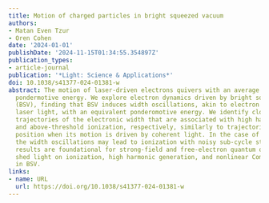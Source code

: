 ```yaml
---
title: Motion of charged particles in bright squeezed vacuum
authors:
- Matan Even Tzur
- Oren Cohen
date: '2024-01-01'
publishDate: '2024-11-15T01:34:55.354897Z'
publication_types:
- article-journal
publication: '*Light: Science & Applications*'
doi: 10.1038/s41377-024-01381-w
abstract: The motion of laser-driven electrons quivers with an average energy termed
  pondermotive energy. We explore electron dynamics driven by bright squeezed vacuum
  (BSV), finding that BSV induces width oscillations, akin to electron quivering in
  laser light, with an equivalent ponderomotive energy. We identify closed and open
  trajectories of the electronic width that are associated with high harmonic generation
  and above-threshold ionization, respectively, similarly to trajectories of the electron
  position when its motion is driven by coherent light. In the case of bound electrons,
  the width oscillations may lead to ionization with noisy sub-cycle structure. Our
  results are foundational for strong-field and free-electron quantum optics, as they
  shed light on ionization, high harmonic generation, and nonlinear Compton scattering
  in BSV.
links:
- name: URL
  url: https://doi.org/10.1038/s41377-024-01381-w
---
```

